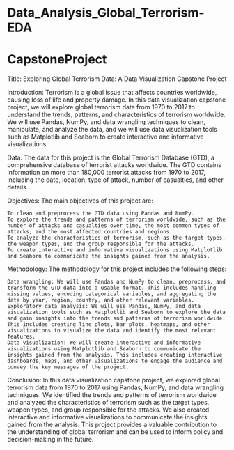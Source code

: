 # Data_Analysis_Global_Terrorism-EDA
# CapstoneProject
Title: Exploring Global Terrorism Data: A Data Visualization Capstone Project

Introduction:
Terrorism is a global issue that affects countries worldwide, causing loss of life and property damage. In this data visualization capstone project, we will explore global terrorism data from 1970 to 2017 to understand the trends, patterns, and characteristics of terrorism worldwide. We will use Pandas, NumPy, and data wrangling techniques to clean, manipulate, and analyze the data, and we will use data visualization tools such as Matplotlib and Seaborn to create interactive and informative visualizations.

Data:
The data for this project is the Global Terrorism Database (GTD), a comprehensive database of terrorist attacks worldwide. The GTD contains information on more than 180,000 terrorist attacks from 1970 to 2017, including the date, location, type of attack, number of casualties, and other details.

Objectives:
The main objectives of this project are:

    To clean and preprocess the GTD data using Pandas and NumPy.
    To explore the trends and patterns of terrorism worldwide, such as the number of attacks and casualties over time, the most common types of attacks, and the most affected countries and regions.
    To analyze the characteristics of terrorism, such as the target types, the weapon types, and the group responsible for the attacks.
    To create interactive and informative visualizations using Matplotlib and Seaborn to communicate the insights gained from the analysis.

Methodology:
The methodology for this project includes the following steps:

    Data wrangling: We will use Pandas and NumPy to clean, preprocess, and transform the GTD data into a usable format. This includes handling missing values, encoding categorical variables, and aggregating the data by year, region, country, and other relevant variables.
    Exploratory data analysis: We will use Pandas, NumPy, and data visualization tools such as Matplotlib and Seaborn to explore the data and gain insights into the trends and patterns of terrorism worldwide. This includes creating line plots, bar plots, heatmaps, and other visualizations to visualize the data and identify the most relevant features.
    Data visualization: We will create interactive and informative visualizations using Matplotlib and Seaborn to communicate the insights gained from the analysis. This includes creating interactive dashboards, maps, and other visualizations to engage the audience and convey the key messages of the project.

Conclusion:
In this data visualization capstone project, we explored global terrorism data from 1970 to 2017 using Pandas, NumPy, and data wrangling techniques. We identified the trends and patterns of terrorism worldwide and analyzed the characteristics of terrorism such as the target types, weapon types, and group responsible for the attacks. We also created interactive and informative visualizations to communicate the insights gained from the analysis. This project provides a valuable contribution to the understanding of global terrorism and can be used to inform policy and decision-making in the future.
